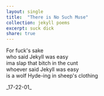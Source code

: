 ```yaml
---
layout: single
title:  "There is No Such Muse" 
collection: jekyll poems
excerpt: suck dick
share: true
---
```




<p>
For fuck's sake <br>
who said Jekyll was easy <br>
ima slap that bitch in the cunt <br>
whoever said Jekyll was easy <br>
is a wolf Hyde-ing in sheep's clothing
</p>

<p> _17-22-01_ </p>